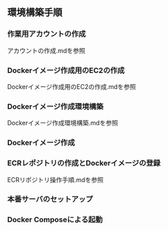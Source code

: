 ## 環境構築手順

### 作業用アカウントの作成
アカウントの作成.mdを参照

### Dockerイメージ作成用のEC2の作成
Dockerイメージ作成用のEC2の作成.mdを参照

### Dockerイメージ作成環境構築
Dockerイメージ作成環境構築.mdを参照

### Dockerイメージ作成

### ECRレポジトリの作成とDockerイメージの登録
ECRリポジトリ操作手順.mdを参照

### 本番サーバのセットアップ

### Docker Composeによる起動

